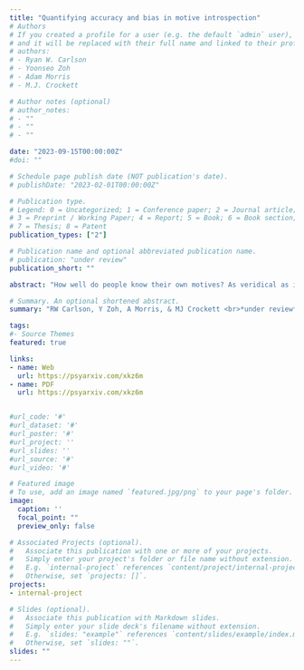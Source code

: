 ```yaml
---
title: "Quantifying accuracy and bias in motive introspection"
# Authors
# If you created a profile for a user (e.g. the default `admin` user), write the username (folder name) here 
# and it will be replaced with their full name and linked to their profile.
# authors:
# - Ryan W. Carlson
# - Yoonseo Zoh
# - Adam Morris
# - M.J. Crockett

# Author notes (optional)
# author_notes:
# - ""
# - ""
# - ""

date: "2023-09-15T00:00:00Z"
#doi: ""

# Schedule page publish date (NOT publication's date).
# publishDate: "2023-02-01T00:00:00Z"

# Publication type.
# Legend: 0 = Uncategorized; 1 = Conference paper; 2 = Journal article;
# 3 = Preprint / Working Paper; 4 = Report; 5 = Book; 6 = Book section;
# 7 = Thesis; 8 = Patent
publication_types: ["2"]

# Publication name and optional abbreviated publication name.
# publication: "under review"
publication_short: ""

abstract: "How well do people know their own motives? As veridical as introspection might seem intuitively, scientists often question subjective reports on motives, deeming them biased, inaccurate, or no more revealing than inferences made by outside observers. Such concerns about introspection are often cited, but less often tested. Here we present an approach for quantifying introspective accuracy and bias. Across five experiments (N=2191), we systematically compared people’s subjective reports of how much they wanted different outcomes to the preferences revealed by their actual choices. To probe biases, we compared a choice domain which typically features self-image concerns (reporting prosocial motivation) with one which does not (reporting nonsocial motives; Experiments 1a & 1b). To test for an insider advantage in introspective accuracy, we compared the accuracy of people’s reports about their own motives to the reports of an independent set of “observer” participants (Experiment 2). Finally, to probe whether subjective reports capture dynamic changes in motives, we examined introspective accuracy before and after experimentally shifting people’s social preferences (Experiments 3a & 3b). Across all experiments, we find evidence of robust introspective accuracy. Subjective reports of motives were strongly correlated with revealed preferences—exceeding chance and inferences made by observers—and these reports accurately updated when preferences changed. We also detected a bias: individuals whose motives deviated from their own standards tended to distort their level of prosocial motivation. By developing a method for probing the precision of motive introspection, this work challenges assumptions about its inherent unreliability—instead highlighting the value of subjective reports for predicting human behavior."

# Summary. An optional shortened abstract.
summary: "RW Carlson, Y Zoh, A Morris, & MJ Crockett <br>*under review* "

tags:
#- Source Themes
featured: true

links:
- name: Web
  url: https://psyarxiv.com/xkz6m
- name: PDF
  url: https://psyarxiv.com/xkz6m


#url_code: '#'
#url_dataset: '#'
#url_poster: '#'
#url_project: ''
#url_slides: ''
#url_source: '#'
#url_video: '#'

# Featured image
# To use, add an image named `featured.jpg/png` to your page's folder. 
image:
  caption: ''
  focal_point: ""
  preview_only: false

# Associated Projects (optional).
#   Associate this publication with one or more of your projects.
#   Simply enter your project's folder or file name without extension.
#   E.g. `internal-project` references `content/project/internal-project/index.md`.
#   Otherwise, set `projects: []`.
projects:
- internal-project

# Slides (optional).
#   Associate this publication with Markdown slides.
#   Simply enter your slide deck's filename without extension.
#   E.g. `slides: "example"` references `content/slides/example/index.md`.
#   Otherwise, set `slides: ""`.
slides: ""
---
```



